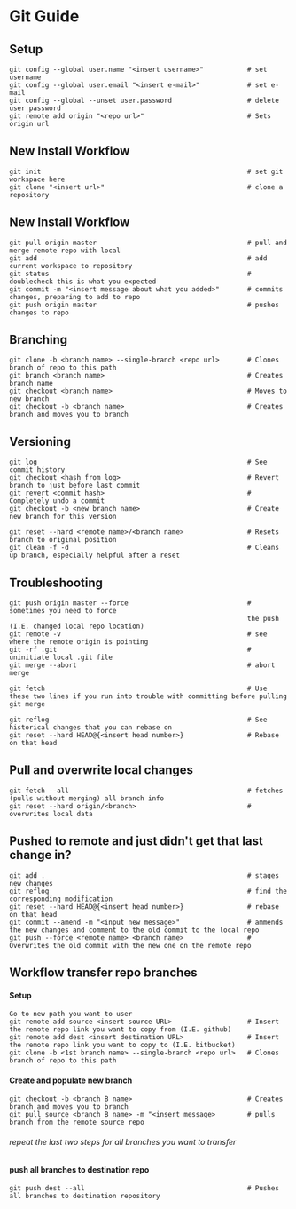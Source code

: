                                                             
# Git Guide                                                 
                                                            
                                                            
## Setup                                                    
                                                            
    git config --global user.name "<insert username>"           # set username
    git config --global user.email "<insert e-mail>"            # set e-mail
    git config --global --unset user.password                   # delete user password
    git remote add origin "<repo url>"                          # Sets origin url
                                                                
## New Install Workflow                                         
                                                                
    git init                                                    # set git workspace here
    git clone "<insert url>"                                    # clone a repository 
                                                                
## New Install Workflow                                         
                                                                
    git pull origin master                                      # pull and merge remote repo with local
    git add .                                                   # add current workspace to repository
    git status                                                  # doublecheck this is what you expected
    git commit -m "<insert message about what you added>"       # commits changes, preparing to add to repo
    git push origin master                                      # pushes changes to repo
                                                                
                                                                
                                                                
                                                                
## Branching                                                    
                                                                
    git clone -b <branch name> --single-branch <repo url>       # Clones branch of repo to this path
    git branch <branch name>                                    # Creates branch name
    git checkout <branch name>                                  # Moves to new branch
    git checkout -b <branch name>                               # Creates branch and moves you to branch
                                                                
                                                                
## Versioning                                                   
    git log                                                     # See commit history
    git checkout <hash from log>                                # Revert branch to just before last commit
    git revert <commit hash>                                    # Completely undo a commit
    git checkout -b <new branch name>                           # Create new branch for this version
                                                                
    git reset --hard <remote name>/<branch name>                # Resets branch to original position
    git clean -f -d                                             # Cleans up branch, especially helpful after a reset
                                                                
                                                                
## Troubleshooting                                              
                                                                
    git push origin master --force                              # sometimes you need to force 
                                                                the push (I.E. changed local repo location)
    git remote -v                                               # see where the remote origin is pointing
    git -rf .git                                                # uninitiate local .git file
    git merge --abort                                           # abort merge    
                                                                
    git fetch                                                   # Use these two lines if you run into trouble with committing before pulling
    git merge                                                   
                                                                
    git reflog                                                  # See historical changes that you can rebase on
    git reset --hard HEAD@{<insert head number>}                # Rebase on that head               
                                                                
                                                                
## Pull and overwrite local changes                             
                                                                
    git fetch --all                                             # fetches (pulls without merging) all branch info
    git reset --hard origin/<branch>                            # overwrites local data
    
    
## Pushed to remote and just didn't get that last change in?

    git add .                                                   # stages new changes
    git reflog                                                  # find the corresponding modification
    git reset --hard HEAD@{<insert head number>}                # rebase on that head  
    git commit --amend -m "<input new message>"                 # ammends the new changes and comment to the old commit to the local repo
    git push --force <remote name> <branch name>                # Overwrites the old commit with the new one on the remote repo
    
## Workflow transfer repo branches

#### Setup

    Go to new path you want to user
    git remote add source <insert source URL>                   # Insert the remote repo link you want to copy from (I.E. github)
    git remote add dest <insert destination URL>                # Insert the remote repo link you want to copy to (I.E. bitbucket)
    git clone -b <1st branch name> --single-branch <repo url>   # Clones branch of repo to this path
    
#### Create and populate new branch
    git checkout -b <branch B name>                             # Creates branch and moves you to branch
    git pull source <branch B name> -m "<insert message>        # pulls branch from the remote source repo
    
###### repeat the last two steps for all branches you want to transfer
    
#### push all branches to destination repo
    git push dest --all                                         # Pushes all branches to destination repository
    

    